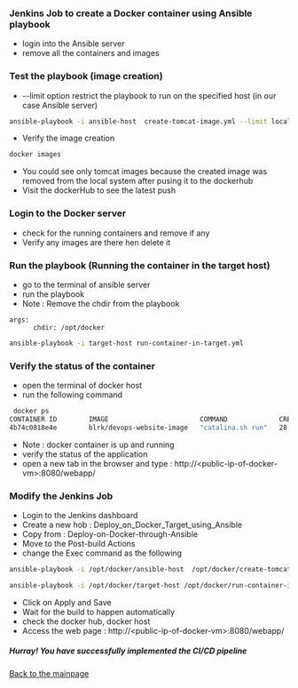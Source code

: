 ### Jenkins Job to create a Docker container using Ansible playbook
* login into the Ansible server
* remove all the containers and images
### Test the playbook (image creation)
* --limit option restrict the playbook to run on the specified host (in our case Ansible server)
``` bash
ansible-playbook -i ansible-host  create-tomcat-image.yml --limit localhost
```
* Verify the image creation
``` bash
docker images
```
* You could see only tomcat images because the created image was removed from the local system after pusing it to the dockerhub
* Visit the dockerHub to see the latest push
### Login to the Docker server
* check for the running containers and remove if any
* Verify any images are there hen delete it
### Run the playbook (Running the container in the target host)
* go to the terminal of ansible server
* run the playbook
* Note : Remove the chdir from the playbook
```
args:
      chdir: /opt/docker
```
``` bash
ansible-playbook -i target-host run-container-in-target.yml 
```
### Verify the status of the container
* open the terminal of docker host
* run the following command
``` bash
 docker ps
CONTAINER ID        IMAGE                       COMMAND             CREATED             STATUS              PORTS                    NAMES
4b74c0818e4e        blrk/devops-website-image   "catalina.sh run"   28 seconds ago      Up 26 seconds       0.0.0.0:8080->8080/tcp   devops-website
```
* Note : docker container is up and running
* verify the status of the application
* open a new tab in the browser and type : http://\<public-ip-of-docker-vm\>:8080/webapp/
### Modify the Jenkins Job
* Login to the Jenkins dashboard
* Create a new hob : Deploy_on_Docker_Target_using_Ansible
* Copy from : Deploy-on-Docker-through-Ansible
* Move to the Post-build Actions
* change the Exec command as the following
``` bash
ansible-playbook -i /opt/docker/ansible-host  /opt/docker/create-tomcat-image.yml --limit localhost; 

ansible-playbook -i /opt/docker/target-host /opt/docker/run-container-in-target.yml 
```
* Click on Apply and Save
* Wait for the build to happen automatically 
* check the docker hub, docker host 
* Access the web page : http://\<public-ip-of-docker-vm\>:8080/webapp/

##### Hurray! You have successfully implemented the CI/CD pipeline

[Back to the mainpage](https://github.com/blrk/learn-devops.io/wiki)

